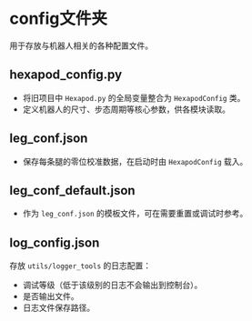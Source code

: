 # config文件夹
用于存放与机器人相关的各种配置文件。

## hexapod_config.py
- 将旧项目中 `Hexapod.py` 的全局变量整合为 `HexapodConfig` 类。
- 定义机器人的尺寸、步态周期等核心参数，供各模块读取。

## leg_conf.json
- 保存每条腿的零位校准数据，在启动时由 `HexapodConfig` 载入。

## leg_conf_default.json
- 作为 `leg_conf.json` 的模板文件，可在需要重置或调试时参考。

## log_config.json
存放 `utils/logger_tools` 的日志配置：
- 调试等级（低于该级别的日志不会输出到控制台）。
- 是否输出文件。
- 日志文件保存路径。
